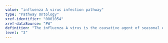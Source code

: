 ```yaml
---
value: "influenza A virus infection pathway"
type: "Pathway Ontology"
xref-identifier: "0001054"
xref-dataSource: "PW"
definition: "The influenza A virus is the causative agent of seasonal epidemics and occasional pandemics of influenza which affects the respiratory system."
level: "3"
---
```

